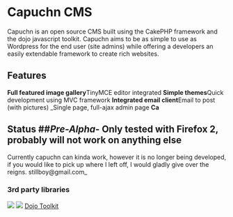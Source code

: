 # Capuchn CMS #
Capuchn is an open source CMS built using the CakePHP framework and the dojo javascript toolkit. Capuchn aims to be as simple to use as Wordpress for the end user (site admins) while offering a developers an easily extendable framework to create rich websites.

## Features ##
**Full featured image gallery**TinyMCE editor integrated
**Simple themes**Quick development using MVC framework
**Integrated email client**Email to post (with pictures)
_Single page, full-ajax admin page
**Ca**

## Status ##_**Pre-Alpha**_- Only tested with Firefox 2, probably will not work on anything else
Currently capuchn can kinda work, however it is no longer being developed, if you would like to pick up where I left off, I would gladly give over the reigns. stillboy@gmail.com_

### 3rd party libraries ###
[![](http://cakephp.org/img/cake.power.gif)](http://www.cakephp.org)
[![](http://tinymce.sourceforge.net/buttons/tinymce_button.png)](http://tinymce.moxiecode.com?id=powered_by_tinymce_mini)
[Dojo Toolkit](http://dojotoolkit.org)